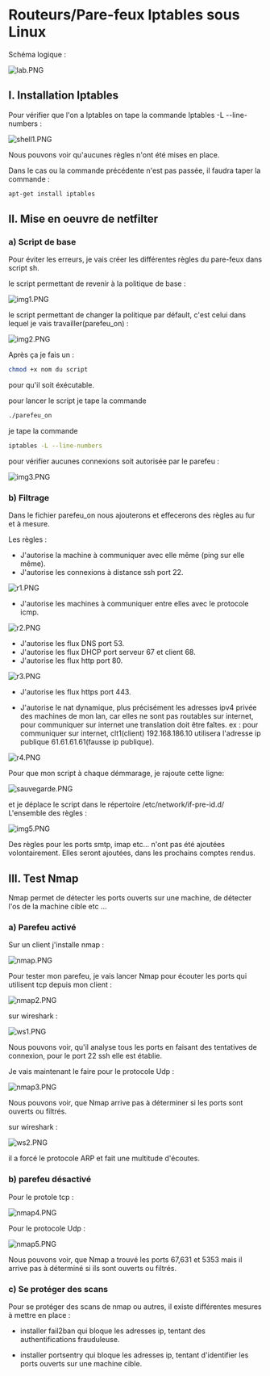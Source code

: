 # Routeurs/Pare-feux Iptables sous Linux

Schéma logique :

![lab.PNG](lab.PNG)
## I. Installation Iptables

Pour vérifier que l'on a Iptables on tape la commande Iptables -L --line-numbers :

![shell1.PNG](shell1.PNG)

Nous pouvons voir qu'aucunes règles n'ont été mises en place.

Dans le cas ou la commande précédente n'est pas passée, il faudra taper la commande :

``` sh
apt-get install iptables
```
## II. Mise en oeuvre de netfilter

### a) Script de base
Pour éviter les erreurs, je vais créer les différentes règles du pare-feux dans script sh.

le script permettant de revenir à la politique de base :

![img1.PNG](img1.PNG)

le script permettant de changer la politique par défault, c'est celui dans lequel je vais travailler(parefeu_on) : 

![img2.PNG](img2.PNG)

Après ça je fais un :

``` sh
chmod +x nom du script 
```
pour qu'il soit éxécutable.

pour lancer le script je tape la commande 

```sh
./parefeu_on
```
je tape la commande 

```sh
iptables -L --line-numbers 
```
pour vérifier aucunes connexions soit autorisée par le parefeu :

![img3.PNG](img3.PNG)

### b) Filtrage 

Dans le fichier parefeu_on nous ajouterons et effecerons des règles au fur et à mesure.


Les règles :

- J'autorise la machine à communiquer avec elle même (ping sur elle même).
- J'autorise les connexions à distance ssh port 22.

![r1.PNG](r1.PNG)

- J'autorise les machines à communiquer entre elles avec le protocole icmp. 

![r2.PNG](r2.PNG)

- J'autorise les flux DNS port 53.
- J'autorise les flux DHCP port serveur 67 et client 68.
- J'autorise les flux http port 80.

![r3.PNG](r3.PNG)

- J'autorise les flux https port 443.

- J'autorise le nat dynamique, plus précisément les adresses ipv4 privée des machines de mon lan, car elles ne sont pas routables sur internet, pour communiquer sur internet une translation doit être faîtes. ex : pour communiquer sur internet, clt1(client) 192.168.186.10 utilisera l'adresse ip publique 61.61.61.61(fausse ip publique). 

![r4.PNG](r4.PNG)

Pour que mon script à chaque démmarage, je rajoute cette ligne:

![sauvegarde.PNG](sauvegarde.PNG)

et je déplace le script dans le répertoire /etc/network/if-pre-id.d/
L'ensemble des règles :

![img5.PNG](img5.PNG)

Des règles pour les ports smtp, imap etc... n'ont pas été ajoutées volontairement. Elles seront ajoutées, dans les prochains comptes rendus. 

## III. Test Nmap

Nmap permet de détecter les ports ouverts sur une machine, de détecter l'os de la machine cible etc ...

### a) Parefeu activé

Sur un client j'installe nmap :

![nmap.PNG](nmap.PNG)

Pour tester mon parefeu, je vais lancer Nmap pour écouter les ports qui utilisent tcp depuis mon client :

![nmap2.PNG](nmap2.PNG)

sur wireshark :

![ws1.PNG](ws1.PNG)

Nous pouvons voir, qu'il analyse tous les ports en faisant des tentatives de connexion, pour le port 22 ssh elle est établie.

Je vais maintenant le faire pour le protocole Udp :

![nmap3.PNG](nmap3.PNG)

Nous pouvons voir, que Nmap arrive pas à déterminer si les ports sont ouverts ou filtrés.

sur wireshark :

![ws2.PNG](ws2.PNG)

il a forcé le protocole ARP et fait une multitude d'écoutes.

### b) parefeu désactivé

Pour le protole tcp :

![nmap4.PNG](nmap4.PNG)

Pour le protocole Udp :

![nmap5.PNG](nmap5.PNG)

Nous pouvons voir, que Nmap a trouvé les ports 67,631 et 5353 mais il arrive pas à déterminé si ils sont ouverts ou filtrés.

### c) Se protéger des scans 

Pour se protéger des scans de nmap ou autres, il existe différentes mesures à mettre en place :

- installer fail2ban qui bloque les adresses ip, tentant des authentifications frauduleuse.

- installer portsentry qui bloque les adresses ip, tentant d'identifier les ports ouverts sur une machine cible. 